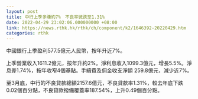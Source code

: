 ```yaml
---
layout: post
title: 中行上季多賺約7%　不良率微跌至1.31%
date: 2022-04-29 23:02:06.000000000 +08:00
link: https://news.rthk.hk/rthk/ch/component/k2/1646392-20220429.htm
categories: rthk
---
```


中國銀行上季盈利577.5億元人民幣，按年升近7%。

上季營業收入1611.2億元，按年升約2%。淨利息收入1099.3億元，增長5.5%。淨息差1.74%，按年收窄4個基點。手續費及佣金收支淨額 259.8億元，減少近7%。

至3月底，中行的不良貸款總額2157.6億元，不良貸款率1.31%，較去年底下跌0.02個百分點，不良貸款撥備覆蓋率187.54%，上升0.49個百分點。
